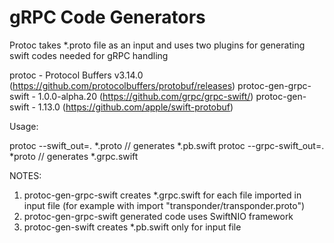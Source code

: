 # gRPC Code Generators

Protoc takes *.proto file as an input and uses two plugins 
for generating swift codes needed for gRPC handling

protoc - Protocol Buffers v3.14.0 (https://github.com/protocolbuffers/protobuf/releases)
protoc-gen-grpc-swift - 1.0.0-alpha.20 (https://github.com/grpc/grpc-swift/)
protoc-gen-swift - 1.13.0 (https://github.com/apple/swift-protobuf)

Usage:

protoc --swift_out=. *.proto         // generates *.pb.swift 
protoc --grpc-swift_out=. *proto     // generates *.grpc.swift

NOTES:
1. protoc-gen-grpc-swift creates *.grpc.swift for each file imported in input file (for example with import "transponder/transponder.proto")
2. protoc-gen-grpc-swift generated code uses SwiftNIO framework 
3. protoc-gen-swift creates *.pb.swift only for input file 



 